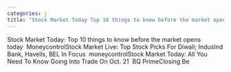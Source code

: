 ```yaml
---
categories: j
title: "Stock Market Today Top 10 things to know before the market opens today  Moneycontrol"
---
```

Stock Market Today: Top 10 things to know before the market opens today&nbsp;&nbsp;MoneycontrolStock Market Live: Top Stock Picks For Diwali; IndusInd Bank, Havells, BEL In Focus&nbsp;&nbsp;moneycontrolStock Market Today: All You Need To Know Going Into Trade On Oct. 21&nbsp;&nbsp;BQ PrimeClosing Be
